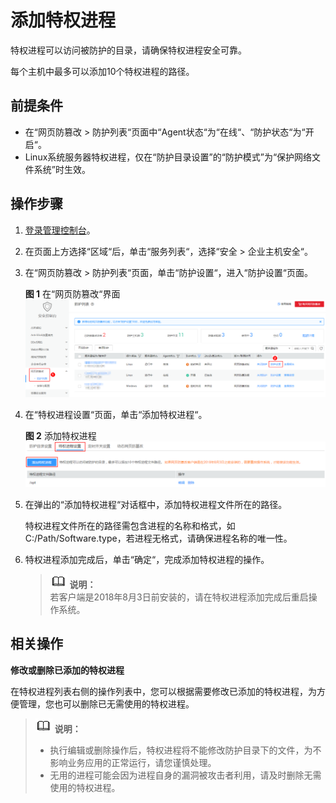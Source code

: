 # 添加特权进程<a name="hss_01_0098"></a>

特权进程可以访问被防护的目录，请确保特权进程安全可靠。

每个主机中最多可以添加10个特权进程的路径。

## 前提条件<a name="section2256777914731"></a>

-   在“网页防篡改  \>  防护列表“页面中“Agent状态“为“在线“、“防护状态“为“开启“。
-   Linux系统服务器特权进程，仅在“防护目录设置”的“防护模式”为“保护网络文件系统”时生效。

## 操作步骤<a name="section1676416514319"></a>

1.  [登录管理控制台](https://console.huaweicloud.com)。
2.  在页面上方选择“区域“后，单击“服务列表“，选择“安全  \>  企业主机安全“。
3.  在“网页防篡改  \>  防护列表“页面，单击“防护设置“，进入“防护设置“页面。

    **图 1**  在“网页防篡改“界面<a name="hss_01_0216_fig20365181613515"></a>  
    ![](figures/在网页防篡改界面.png "在网页防篡改界面")

4.  在“特权进程设置“页面，单击“添加特权进程“。

    **图 2**  添加特权进程<a name="fig169916484292"></a>  
    ![](figures/添加特权进程.png "添加特权进程")

5.  在弹出的“添加特权进程“对话框中，添加特权进程文件所在的路径。

    特权进程文件所在的路径需包含进程的名称和格式，如C:/Path/Software.type，若进程无格式，请确保进程名称的唯一性。

6.  特权进程添加完成后，单击“确定“，完成添加特权进程的操作。

    >![](public_sys-resources/icon-note.gif) **说明：**   
    >若客户端是2018年8月3日前安装的，请在特权进程添加完成后重启操作系统。  


## 相关操作<a name="section14102713161317"></a>

**修改或删除已添加的特权进程**

在特权进程列表右侧的操作列表中，您可以根据需要修改已添加的特权进程，为方便管理，您也可以删除已无需使用的特权进程。

>![](public_sys-resources/icon-note.gif) **说明：**   
>-   执行编辑或删除操作后，特权进程将不能修改防护目录下的文件，为不影响业务应用的正常运行，请您谨慎处理。  
>-   无用的进程可能会因为进程自身的漏洞被攻击者利用，请及时删除无需使用的特权进程。  

